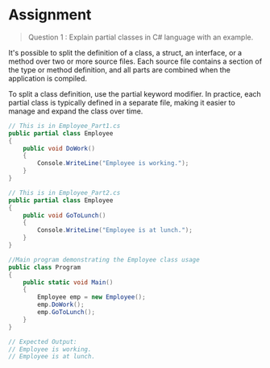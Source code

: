 # Assignment

> Question 1 : Explain partial classes in C# language with an example.

It's possible to split the definition of a class, a struct, an interface, or a method over two or more source files. Each source file contains a section of the type or method definition, and all parts are combined when the application is compiled.

To split a class definition, use the partial keyword modifier. In practice, each partial class is typically defined in a separate file, making it easier to manage and expand the class over time.

```cs
// This is in Employee_Part1.cs
public partial class Employee
{
    public void DoWork()
    {
        Console.WriteLine("Employee is working.");
    }
}

// This is in Employee_Part2.cs
public partial class Employee
{
    public void GoToLunch()
    {
        Console.WriteLine("Employee is at lunch.");
    }
}

//Main program demonstrating the Employee class usage
public class Program
{
    public static void Main()
    {
        Employee emp = new Employee();
        emp.DoWork();
        emp.GoToLunch();
    }
}

// Expected Output:
// Employee is working.
// Employee is at lunch.
```


